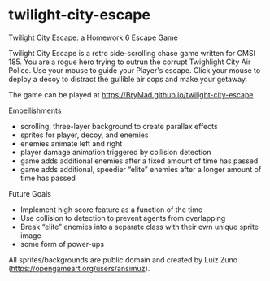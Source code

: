 # twilight-city-escape
Twilight City Escape: a Homework 6 Escape Game

Twilight City Escape is a retro side-scrolling chase game written for CMSI 185. You are a rogue hero trying to outrun the corrupt Twighlight City Air Police. Use your mouse to guide your Player's escape. Click your mouse to deploy a decoy to distract the gullible air cops and make your getaway.

The game can be played at https://BryMad.github.io/twilight-city-escape

Embellishments
* scrolling, three-layer background to create parallax effects
* sprites for player, decoy, and enemies
* enemies animate left and right
* player damage animation triggered by collision detection
* game adds additional enemies after a fixed amount of time has passed
* game adds additional, speedier “elite” enemies after a longer amount of time has passed

Future Goals
* Implement high score feature as a function of the time
* Use collision to detection to prevent agents from overlapping
* Break “elite” enemies into a separate class with their own unique sprite image
* some form of power-ups

All sprites/backgrounds are public domain and created by Luiz Zuno (https://opengameart.org/users/ansimuz).
